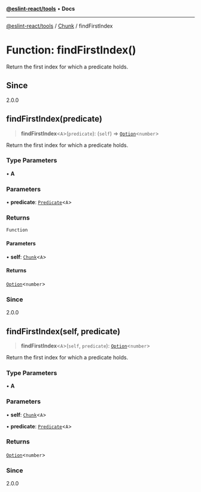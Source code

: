 [**@eslint-react/tools**](../../../README.md) • **Docs**

***

[@eslint-react/tools](../../../README.md) / [Chunk](../README.md) / findFirstIndex

# Function: findFirstIndex()

Return the first index for which a predicate holds.

## Since

2.0.0

## findFirstIndex(predicate)

> **findFirstIndex**\<`A`\>(`predicate`): (`self`) => [`Option`](../../O/type-aliases/Option.md)\<`number`\>

Return the first index for which a predicate holds.

### Type Parameters

• **A**

### Parameters

• **predicate**: [`Predicate`](../../Pred/interfaces/Predicate.md)\<`A`\>

### Returns

`Function`

#### Parameters

• **self**: [`Chunk`](../interfaces/Chunk.md)\<`A`\>

#### Returns

[`Option`](../../O/type-aliases/Option.md)\<`number`\>

### Since

2.0.0

## findFirstIndex(self, predicate)

> **findFirstIndex**\<`A`\>(`self`, `predicate`): [`Option`](../../O/type-aliases/Option.md)\<`number`\>

Return the first index for which a predicate holds.

### Type Parameters

• **A**

### Parameters

• **self**: [`Chunk`](../interfaces/Chunk.md)\<`A`\>

• **predicate**: [`Predicate`](../../Pred/interfaces/Predicate.md)\<`A`\>

### Returns

[`Option`](../../O/type-aliases/Option.md)\<`number`\>

### Since

2.0.0
